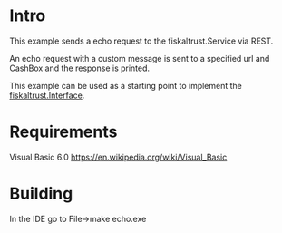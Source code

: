 # Intro

This example sends a echo request to the fiskaltrust.Service via REST.

An echo request with a custom message is sent to a specified url and CashBox and the response is printed.

This example can be used as a starting point to implement the [fiskaltrust.Interface](https://github.com/fiskaltrust/interface-doc).

# Requirements

Visual Basic 6.0 https://en.wikipedia.org/wiki/Visual_Basic

# Building

In the IDE go to File->make echo.exe